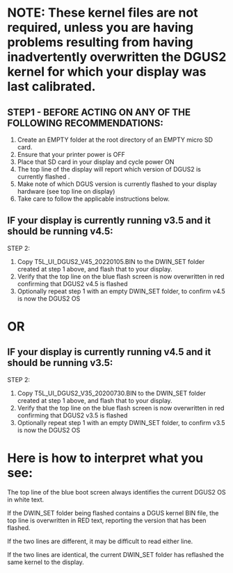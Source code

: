 # NOTE: These kernel files are not required, unless you are having problems resulting from having inadvertently overwritten the DGUS2 kernel for which your display was last calibrated.

## STEP1 - BEFORE ACTING ON ANY OF THE FOLLOWING RECOMMENDATIONS:
1. Create an EMPTY folder at the root directory of an EMPTY micro SD card.
2. Ensure that your printer power is OFF
3. Place that SD card in your display and cycle power ON
4. The top line of the display will report which version of DGUS2 is currently flashed .  
4. Make note of which DGUS version is currently flashed to your display hardware (see top line on display)
5. Take care to follow the applicable instructions below.

## IF your display is currently running v3.5 and it should be running v4.5:
STEP 2: 
1. Copy T5L_UI_DGUS2_V45_20220105.BIN to the DWIN_SET folder created at step 1 above, and flash that to your display.
2. Verify that the top line on the blue flash screen is now overwritten in red confirming that DGUS2 v4.5 is flashed
3. Optionally repeat step 1 with an empty DWIN_SET folder, to confirm v4.5 is now the DGUS2 OS

# OR

## IF your display is currently running v4.5 and it should be running v3.5:
STEP 2: 
1. Copy T5L_UI_DGUS2_V35_20200730.BIN to the DWIN_SET folder created at step 1 above, and flash that to your display.
2. Verify that the top line on the blue flash screen is now overwritten in red confirming that DGUS2 v3.5 is flashed
3. Optionally repeat step 1 with an empty DWIN_SET folder, to confirm v3.5 is now the DGUS2 OS


# Here is how to interpret what you see:

The top line of the blue boot screen always identifies the current DGUS2 OS in white text.

If the DWIN_SET folder being flashed contains a DGUS kernel BIN file, the top line is overwritten in RED text, reporting the version that has been flashed.

If the two lines are different, it may be difficult to read either line.

If the two lines are identical, the current DWIN_SET folder has reflashed the same kernel to the display.
